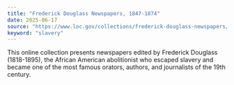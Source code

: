 ```yaml
---
title: "Frederick Douglass Newspapers, 1847-1874"
date: 2025-06-17
source: "https://www.loc.gov/collections/frederick-douglass-newspapers/about-this-collection/"
keyword: "slavery"
---
```


This online collection presents newspapers edited by Frederick Douglass (1818-1895), the African American abolitionist who escaped slavery and became one of the most famous orators, authors, and journalists of the 19th century.

